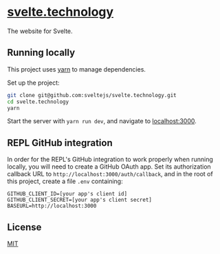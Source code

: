 # [svelte.technology](https://svelte.technology)

The website for Svelte.

## Running locally

This project uses [yarn](https://yarnpkg.com) to manage dependencies.

Set up the project:

```bash
git clone git@github.com:sveltejs/svelte.technology.git
cd svelte.technology
yarn
```

Start the server with `yarn run dev`, and navigate to [localhost:3000](http://localhost:3000).

## REPL GitHub integration

In order for the REPL's GitHub integration to work properly when running locally, you will need to create a GitHub OAuth app. Set its authorization callback URL to `http://localhost:3000/auth/callback`, and in the root of this project, create a file `.env` containing:

```
GITHUB_CLIENT_ID=[your app's client id]
GITHUB_CLIENT_SECRET=[your app's client secret]
BASEURL=http://localhost:3000
```

## License

[MIT](LICENSE)
